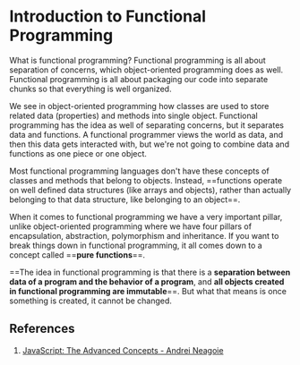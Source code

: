 # Introduction to Functional Programming

What is functional programming? Functional programming is all about separation of concerns, which object-oriented programming does as well. Functional programming is all about packaging our code into separate chunks so that everything is well organized.

We see in object-oriented programming how classes are used to store related data (properties) and methods into single object. Functional programming has the idea as well of separating concerns, but  it separates data and functions. A functional programmer views the world as data, and then this data gets interacted with, but we're not going to combine data and functions as one piece or one object.

Most functional programming languages don't have these concepts of classes and methods that belong to objects. Instead, ==functions operate on well defined data structures (like arrays and objects), rather than actually belonging to that data structure, like belonging to an object==.

When it comes to functional programming we have a very important pillar, unlike object-oriented programming where we have four pillars of encapsulation, abstraction, polymorphism and inheritance. If you want to break things down in functional programming, it all comes down to a concept called ==**pure functions**==.

==The idea in functional programming is that there is a **separation between data of a program and the behavior of a program**, and **all objects created in functional programming are immutable**==. But what that means is once something is created, it cannot be changed.

## References

1. [JavaScript: The Advanced Concepts - Andrei Neagoie](https://www.udemy.com/course/advanced-javascript-concepts/)